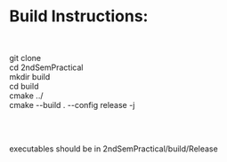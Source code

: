 <h1 > Build Instructions: </h1>
<br>

<p>

git clone <repo URL here> <br>
cd 2ndSemPractical <br>
mkdir build <br>
cd build <br>
cmake ../ <br>
cmake --build . --config release -j <number of threads to be allocated to compile> <br>

<br><br>

executables should be in 2ndSemPractical/build/Release
</p>
